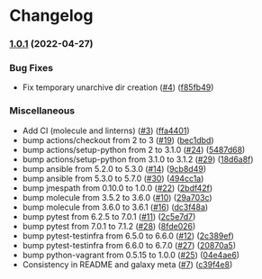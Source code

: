 # Changelog

### [1.0.1](https://github.com/nahsi/ansible-nomad/compare/v1.0.0...v1.0.1) (2022-04-27)


### Bug Fixes

* Fix temporary unarchive dir creation ([#4](https://github.com/nahsi/ansible-nomad/issues/4)) ([f85fb49](https://github.com/nahsi/ansible-nomad/commit/f85fb494d93ad18919ce1ed401498832418ddee0))


### Miscellaneous

* Add CI (molecule and linterns) ([#3](https://github.com/nahsi/ansible-nomad/issues/3)) ([ffa4401](https://github.com/nahsi/ansible-nomad/commit/ffa44018d2fc38ca00aca6d606013bc12732469e))
* bump actions/checkout from 2 to 3 ([#19](https://github.com/nahsi/ansible-nomad/issues/19)) ([bec1dbd](https://github.com/nahsi/ansible-nomad/commit/bec1dbd4d3d67977a278b36e1fe098e60c3a9c13))
* bump actions/setup-python from 2 to 3.1.0 ([#24](https://github.com/nahsi/ansible-nomad/issues/24)) ([5487d68](https://github.com/nahsi/ansible-nomad/commit/5487d686bdf98f2f3a4b64b161e9d920676727bc))
* bump actions/setup-python from 3.1.0 to 3.1.2 ([#29](https://github.com/nahsi/ansible-nomad/issues/29)) ([18d6a8f](https://github.com/nahsi/ansible-nomad/commit/18d6a8fb65d772a0c9c87776d310840014c5199a))
* bump ansible from 5.2.0 to 5.3.0 ([#14](https://github.com/nahsi/ansible-nomad/issues/14)) ([9cb8d49](https://github.com/nahsi/ansible-nomad/commit/9cb8d49e99d67941e80165b50852fd4064446e0b))
* bump ansible from 5.3.0 to 5.7.0 ([#30](https://github.com/nahsi/ansible-nomad/issues/30)) ([494cc1a](https://github.com/nahsi/ansible-nomad/commit/494cc1ab0d9f5845d57540c1104232ec69b563ec))
* bump jmespath from 0.10.0 to 1.0.0 ([#22](https://github.com/nahsi/ansible-nomad/issues/22)) ([2bdf42f](https://github.com/nahsi/ansible-nomad/commit/2bdf42f67c4db944b49da842838aeb988040809c))
* bump molecule from 3.5.2 to 3.6.0 ([#10](https://github.com/nahsi/ansible-nomad/issues/10)) ([29a703c](https://github.com/nahsi/ansible-nomad/commit/29a703c44cd971480e6974ecea6f1a63bceb0883))
* bump molecule from 3.6.0 to 3.6.1 ([#16](https://github.com/nahsi/ansible-nomad/issues/16)) ([dc3f48a](https://github.com/nahsi/ansible-nomad/commit/dc3f48a3e68afc5e1db5c21463e072138957347b))
* bump pytest from 6.2.5 to 7.0.1 ([#11](https://github.com/nahsi/ansible-nomad/issues/11)) ([2c5e7d7](https://github.com/nahsi/ansible-nomad/commit/2c5e7d7f8dee1e8293cbf114f0607371c02fd454))
* bump pytest from 7.0.1 to 7.1.2 ([#28](https://github.com/nahsi/ansible-nomad/issues/28)) ([8fde026](https://github.com/nahsi/ansible-nomad/commit/8fde026ba758695b58e44f67fc0abe06e1fd8d14))
* bump pytest-testinfra from 6.5.0 to 6.6.0 ([#12](https://github.com/nahsi/ansible-nomad/issues/12)) ([2c389ef](https://github.com/nahsi/ansible-nomad/commit/2c389effc1b3573097b057aaa81fd8aaca5674ca))
* bump pytest-testinfra from 6.6.0 to 6.7.0 ([#27](https://github.com/nahsi/ansible-nomad/issues/27)) ([20870a5](https://github.com/nahsi/ansible-nomad/commit/20870a57320e1187e03207ae1f979c04ff490299))
* bump python-vagrant from 0.5.15 to 1.0.0 ([#25](https://github.com/nahsi/ansible-nomad/issues/25)) ([04e4ae6](https://github.com/nahsi/ansible-nomad/commit/04e4ae6f0c257f5f8574217ec98a630750c7c114))
* Consistency in README and galaxy meta ([#7](https://github.com/nahsi/ansible-nomad/issues/7)) ([c39f4e8](https://github.com/nahsi/ansible-nomad/commit/c39f4e87c792204a53eb9c578d85a254808db878))
